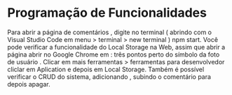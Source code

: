 # Programação de Funcionalidades


Para abrir a página de comentários , digite no terminal  ( abrindo com o Visual Studio Code  em menu > terminal > new terminal )  npm start. Você pode verificar a funcionalidade do Local Storage na Web, assim que abrir a página abrir no Google Chrome em : três pontos perto do símbolo da foto de usuário . Clicar em mais ferramentas > ferramentas para desenvolvedor  cliclar em Aplication e depois em Local Storage. Também é possível verificar o CRUD do sistema, adicionando , subindo o comentário para depois apagar. 
